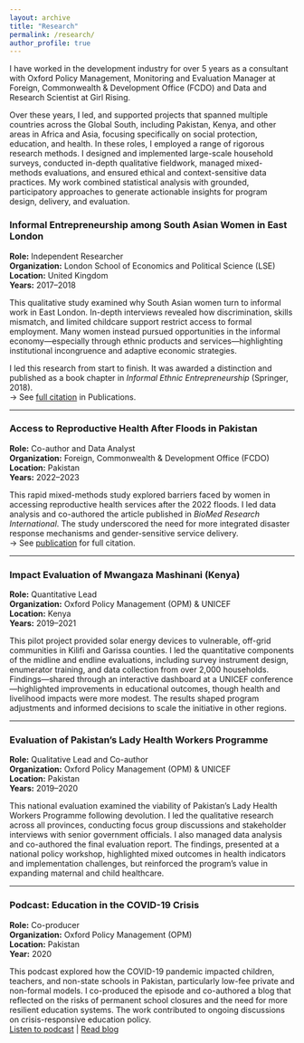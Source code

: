 ```yaml
---
layout: archive
title: "Research"
permalink: /research/
author_profile: true
---
```


I have worked in the development industry for over 5 years as a consultant with Oxford Policy Management, Monitoring and Evaluation Manager at Foreign, Commonwealth & Development Office (FCDO) and Data and Research Scientist at Girl Rising. 

Over these years, I led, and supported projects that spanned multiple countries across the Global South, including Pakistan, Kenya, and other areas in Africa and Asia, focusing specifically on social protection, education, and health. In these roles, I employed a range of rigorous research methods. I designed and implemented large-scale household surveys, conducted in-depth qualitative fieldwork, managed mixed-methods evaluations, and ensured ethical and context-sensitive data practices. My work combined statistical analysis with grounded, participatory approaches to generate actionable insights for program design, delivery, and evaluation. 

###  Informal Entrepreneurship among South Asian Women in East London  
**Role:** Independent Researcher  
**Organization:** London School of Economics and Political Science (LSE)  
**Location:** United Kingdom  
**Years:** 2017–2018

This qualitative study examined why South Asian women turn to informal work in East London. In-depth interviews revealed how discrimination, skills mismatch, and limited childcare support restrict access to formal employment. Many women instead pursued opportunities in the informal economy—especially through ethnic products and services—highlighting institutional incongruence and adaptive economic strategies.

I led this research from start to finish. It was awarded a distinction and published as a book chapter in *Informal Ethnic Entrepreneurship* (Springer, 2018).  
→ See [full citation](/publications/#explaining-ethnic-minority-immigrant-women-s-motivation) in Publications.

---

###  Access to Reproductive Health After Floods in Pakistan  
**Role:** Co-author and Data Analyst  
**Organization:** Foreign, Commonwealth & Development Office (FCDO)  
**Location:** Pakistan  
**Years:** 2022–2023

This rapid mixed-methods study explored barriers faced by women in accessing reproductive health services after the 2022 floods. I led data analysis and co-authored the article published in *BioMed Research International*. The study underscored the need for more integrated disaster response mechanisms and gender-sensitive service delivery.  
→ See [publication](/publications/#understanding-challenges-women-face-in-flood-affected-areas) for full citation.

---

###  Impact Evaluation of Mwangaza Mashinani (Kenya)  
**Role:** Quantitative Lead  
**Organization:** Oxford Policy Management (OPM) & UNICEF  
**Location:** Kenya  
**Years:** 2019–2021

This pilot project provided solar energy devices to vulnerable, off-grid communities in Kilifi and Garissa counties. I led the quantitative components of the midline and endline evaluations, including survey instrument design, enumerator training, and data collection from over 2,000 households. Findings—shared through an interactive dashboard at a UNICEF conference—highlighted improvements in educational outcomes, though health and livelihood impacts were more modest. The results shaped program adjustments and informed decisions to scale the initiative in other regions.

---

###  Evaluation of Pakistan’s Lady Health Workers Programme  
**Role:** Qualitative Lead and Co-author  
**Organization:** Oxford Policy Management (OPM) & UNICEF  
**Location:** Pakistan  
**Years:** 2019–2020

This national evaluation examined the viability of Pakistan’s Lady Health Workers Programme following devolution. I led the qualitative research across all provinces, conducting focus group discussions and stakeholder interviews with senior government officials. I also managed data analysis and co-authored the final evaluation report. The findings, presented at a national policy workshop, highlighted mixed outcomes in health indicators and implementation challenges, but reinforced the program’s value in expanding maternal and child healthcare.

---

###  Podcast: Education in the COVID-19 Crisis  
**Role:** Co-producer  
**Organization:** Oxford Policy Management (OPM)  
**Location:** Pakistan  
**Year:** 2020

This podcast explored how the COVID-19 pandemic impacted children, teachers, and non-state schools in Pakistan, particularly low-fee private and non-formal models. I co-produced the episode and co-authored a blog that reflected on the risks of permanent school closures and the need for more resilient education systems. The work contributed to ongoing discussions on crisis-responsive education policy.  
[Listen to podcast](#) | [Read blog](#)
